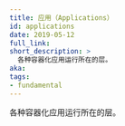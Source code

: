 ```yaml
---
title: 应用（Applications）
id: applications
date: 2019-05-12
full_link:
short_description: >
  各种容器化应用运行所在的层。
aka:
tags:
- fundamental
---
```


<!--
---
title: Applications
id: applications
date: 2019-05-12
full_link:
short_description: >
  The layer where various containerized applications run.
aka:
tags:
- fundamental
---
-->


<!--
 The layer where various containerized applications run.
-->
 各种容器化应用运行所在的层。
